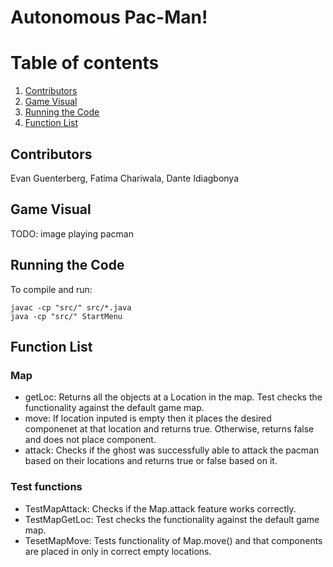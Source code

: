 # Autonomous Pac-Man!

# Table of contents
1. [Contributors](#members)
2. [Game Visual](#image)
3. [Running the Code](#codeinst)
4. [Function List](#functions)


## Contributors <a name="members"></a>
Evan Guenterberg, Fatima Chariwala, Dante Idiagbonya

## Game Visual <a name="image"></a>
TODO: image playing pacman

## Running the Code <a name="codeinst"></a>
To compile and run:
```
javac -cp "src/" src/*.java
java -cp "src/" StartMenu
```


## Function List <a name="functions"></a>
### Map
  - getLoc: Returns all the objects at a Location in the map.
Test checks the functionality against the default game map.
  - move: If location inputed is empty then it places the desired componenet at that location and returns true. Otherwise, returns false and does not place component.
  - attack: Checks if the ghost was successfully able to attack the pacman based on their locations and returns true or false based on it.

### Test functions
  - TestMapAttack: Checks if the Map.attack feature works correctly.
  - TestMapGetLoc: Test checks the functionality against the default game map.
  - TesetMapMove: Tests functionality of Map.move() and that components are placed in only in correct empty locations.
